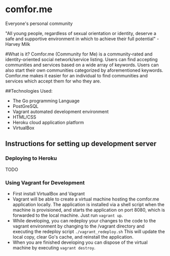 # comfor.me
Everyone's personal community

"All young people, regardless of sexual orientation or identity, deserve
a safe and supportive environment in which to achieve their full potential"
-Harvey Milk

#What is it?
Comfor.me (Community for Me) is a community-rated and identity-oriented 
social network/service listing. Users can find accepting communities and
services based on a wide array of keywords. Users can also start their own
communities categorized by aforementioned keywords. Comfor.me makes it easier
for an individual to find communities and services which accept them for who
they are.

##Technologies Used:
* The Go programming Language
* PostGreSQL
* Vagrant automated development environment
* HTML/CSS
* Heroku cloud application platform
* VirtualBox

## Instructions for setting up development server
### Deploying to Heroku
TODO

### Using Vagrant for Development
* First install VirtualBox and Vagrant
* Vagrant will be able to create a virtual machine hosting the
  comfor.me application locally. The application is installed
  via a shell script when the machine is provisioned, and starts
  the application on port 8080, which is forwarded to the local
  machine. Just run `vagrant up`.
* While developing, you can redeploy your changes to the code to
  the vagrant environment by changing to the /vagrant directory
  and executing the redeploy script `./vagrant_redeploy.sh` This
  will update the local copy, clear Go's cache, and reinstall
  the application.
* When you are finished developing you can dispose of the virtual
  machine by executing `vagrant destroy`.
